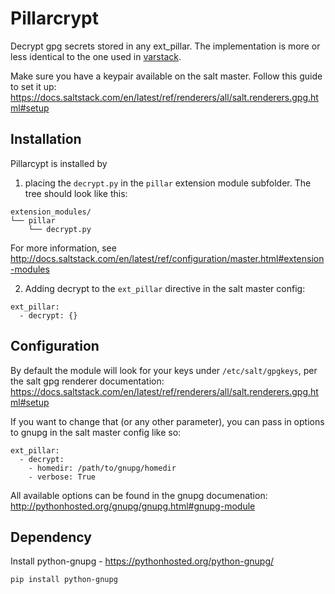 Pillarcrypt
=======

Decrypt gpg secrets stored in any ext_pillar. The implementation is more or less identical to the one used in [varstack](https://github.com/conversis/varstack).

Make sure you have a keypair available on the salt master. Follow this guide to set it up:
https://docs.saltstack.com/en/latest/ref/renderers/all/salt.renderers.gpg.html#setup

Installation
------------

Pillarcypt is installed by

1. placing the `decrypt.py` in the `pillar` extension module subfolder. The tree should look like this:

  ```
  extension_modules/
  └── pillar
      └── decrypt.py
  ```

  For more information, see http://docs.saltstack.com/en/latest/ref/configuration/master.html#extension-modules

2. Adding decrypt to the `ext_pillar` directive in the salt master config:

  ```
  ext_pillar:
    - decrypt: {}
  ```

Configuration
--------------

By default the module will look for your keys under `/etc/salt/gpgkeys`, per the salt gpg renderer documentation:
https://docs.saltstack.com/en/latest/ref/renderers/all/salt.renderers.gpg.html#setup

If you want to change that (or any other parameter), you can pass in options to gnupg in the salt master config like so:
```
ext_pillar:
  - decrypt:
    - homedir: /path/to/gnupg/homedir
    - verbose: True
```

All available options can be found in the gnupg documenation:
http://pythonhosted.org/gnupg/gnupg.html#gnupg-module

Dependency
------------

Install python-gnupg - https://pythonhosted.org/python-gnupg/

```
pip install python-gnupg
```
